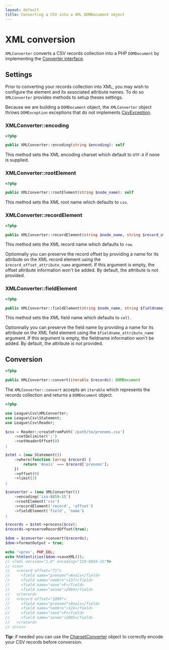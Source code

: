 ```yaml
---
layout: default
title: Converting a CSV into a XML DOMDocument object
---
```


# XML conversion

`XMLConverter` converts a CSV records collection into a PHP `DOMDocument` by implementing the [Converter interface](/9.0/converter/#converter-interface).

## Settings

Prior to converting your records collection into XML, you may wish to configure the element and its associated attribute names. To do so `XMLConverter` provides methods to setup theses settings.

<p class="message-warning">Because we are building a <code>DOMDocument</code> object, the <code>XMLConverter</code> object throws <code>DOMException</code> exceptions that do not implements <a href="/9.0/connections/exceptions/">CsvException</a>.</p>

### XMLConverter::encoding

~~~php
<?php

public XMLConverter::encoding(string $encoding): self
~~~

This method sets the XML encoding charset which default to `UTF-8` if none is supplied.

### XMLConverter::rootElement

~~~php
<?php

public XMLConverter::rootElement(string $node_name): self
~~~

This method sets the XML root name which defaults to `csv`.

### XMLConverter::recordElement

~~~php
<?php

public XMLConverter::recordElement(string $node_name, string $record_offset_attribute_name = ''): self
~~~

This method sets the XML record name which defaults to `row`.

Optionnally you can preserve the record offset by providing a name for its attribute on the XML record element using the `$record_offset_attribute_name` argument. If this argument is empty, the offset attribute information won't be added. By default, the attribute is not provided.

### XMLConverter::fieldElement

~~~php
<?php

public XMLConverter::fieldElement(string $node_name, string $fieldname_attribute_name = ''): self
~~~

This method sets the XML field name which defaults to `cell`.

Optionnally you can preserve the field name by providing a name for its attribute on the XML field element using the `$fieldname_attribute_name` argument. If this argument is empty, the fieldname information won't be added. By default, the attribute is not provided.

## Conversion

~~~php
<?php

public XMLConverter::convert(iterable $records): DOMDocument
~~~

The `XMLConverter::convert` accepts an `iterable` which represents the records collection and returns a `DOMDocument` object.

~~~php
<?php

use League\Csv\XMLConverter;
use League\Csv\Statement;
use League\Csv\Reader;

$csv = Reader::createFromPath('/path/to/prenoms.csv')
    ->setDelimiter(';')
    ->setHeaderOffset(0)
;

$stmt = (new Statement())
    ->where(function (array $record) {
        return 'Anaïs' === $record['prenoms'];
    })
    ->offset(0)
    ->limit(2)
;

$converter = (new XMLConverter())
    ->encoding('iso-8859-15')
    ->rootElement('csv')
    ->recordElement('record', 'offset')
    ->fieldElement('field', 'name')
;

$records = $stmt->process($csv);
$records->preserveRecordOffset(true);

$dom = $converter->convert($records);
$dom->formatOutput = true;

echo '<pre>', PHP_EOL;
echo htmlentities($dom->saveXML());
// <?xml version="1.0" encoding="ISO-8859-15"?>
// <csv>
//   <record offset="71">
//     <field name="prenoms">Anaïs</field>
//     <field name="nombre">137</field>
//     <field name="sexe">F</field>
//     <field name="annee">2004</field>
//   </record>
//   <record offset="1099">
//     <field name="prenoms">Anaïs</field>
//     <field name="nombre">124</field>
//     <field name="sexe">F</field>
//     <field name="annee">2005</field>
//   </record>
// </csv>
~~~

<p class="message-info"><strong>Tip:</strong> if needed you can use the <a href="/9.0/converter/charset/">CharsetConverter</a> object to correctly encode your CSV records before conversion.</p>